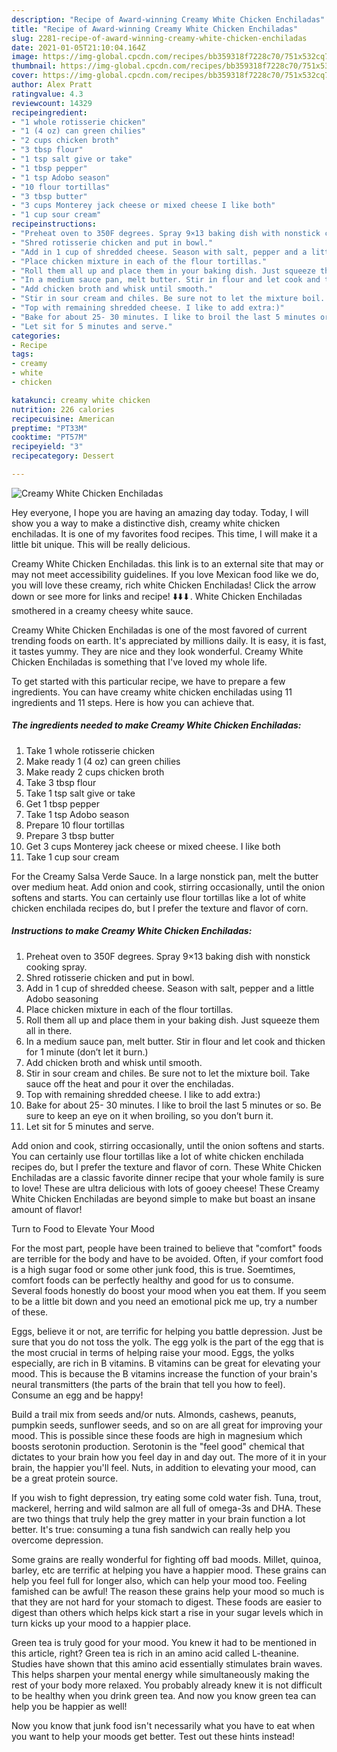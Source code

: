 ```yaml
---
description: "Recipe of Award-winning Creamy White Chicken Enchiladas"
title: "Recipe of Award-winning Creamy White Chicken Enchiladas"
slug: 2281-recipe-of-award-winning-creamy-white-chicken-enchiladas
date: 2021-01-05T21:10:04.164Z
image: https://img-global.cpcdn.com/recipes/bb359318f7228c70/751x532cq70/creamy-white-chicken-enchiladas-recipe-main-photo.jpg
thumbnail: https://img-global.cpcdn.com/recipes/bb359318f7228c70/751x532cq70/creamy-white-chicken-enchiladas-recipe-main-photo.jpg
cover: https://img-global.cpcdn.com/recipes/bb359318f7228c70/751x532cq70/creamy-white-chicken-enchiladas-recipe-main-photo.jpg
author: Alex Pratt
ratingvalue: 4.3
reviewcount: 14329
recipeingredient:
- "1 whole rotisserie chicken"
- "1 (4 oz) can green chilies"
- "2 cups chicken broth"
- "3 tbsp flour"
- "1 tsp salt give or take"
- "1 tbsp pepper"
- "1 tsp Adobo season"
- "10 flour tortillas"
- "3 tbsp butter"
- "3 cups Monterey jack cheese or mixed cheese I like both"
- "1 cup sour cream"
recipeinstructions:
- "Preheat oven to 350F degrees. Spray 9×13 baking dish with nonstick cooking spray."
- "Shred rotisserie chicken and put in bowl."
- "Add in 1 cup of shredded cheese. Season with salt, pepper and a little Adobo seasoning"
- "Place chicken mixture in each of the flour tortillas."
- "Roll them all up and place them in your baking dish. Just squeeze them all in there."
- "In a medium sauce pan, melt butter. Stir in flour and let cook and thicken for 1 minute (don’t let it burn.)"
- "Add chicken broth and whisk until smooth."
- "Stir in sour cream and chiles. Be sure not to let the mixture boil. Take sauce off the heat and pour it over the enchiladas."
- "Top with remaining shredded cheese. I like to add extra:)"
- "Bake for about 25- 30 minutes. I like to broil the last 5 minutes or so. Be sure to keep an eye on it when broiling, so you don’t burn it."
- "Let sit for 5 minutes and serve."
categories:
- Recipe
tags:
- creamy
- white
- chicken

katakunci: creamy white chicken 
nutrition: 226 calories
recipecuisine: American
preptime: "PT33M"
cooktime: "PT57M"
recipeyield: "3"
recipecategory: Dessert

---
```



![Creamy White Chicken Enchiladas](https://img-global.cpcdn.com/recipes/bb359318f7228c70/751x532cq70/creamy-white-chicken-enchiladas-recipe-main-photo.jpg)

Hey everyone, I hope you are having an amazing day today. Today, I will show you a way to make a distinctive dish, creamy white chicken enchiladas. It is one of my favorites food recipes. This time, I will make it a little bit unique. This will be really delicious.

Creamy White Chicken Enchiladas. this link is to an external site that may or may not meet accessibility guidelines. If you love Mexican food like we do, you will love these creamy, rich white Chicken Enchiladas! Click the arrow down or see more for links and recipe! ⬇️⬇️⬇. White Chicken Enchiladas smothered in a creamy cheesy white sauce.

Creamy White Chicken Enchiladas is one of the most favored of current trending foods on earth. It's appreciated by millions daily. It is easy, it is fast, it tastes yummy. They are nice and they look wonderful. Creamy White Chicken Enchiladas is something that I've loved my whole life.


To get started with this particular recipe, we have to prepare a few ingredients. You can have creamy white chicken enchiladas using 11 ingredients and 11 steps. Here is how you can achieve that.

<!--inarticleads1-->

##### The ingredients needed to make Creamy White Chicken Enchiladas:

1. Take 1 whole rotisserie chicken
1. Make ready 1 (4 oz) can green chilies
1. Make ready 2 cups chicken broth
1. Take 3 tbsp flour
1. Take 1 tsp salt give or take
1. Get 1 tbsp pepper
1. Take 1 tsp Adobo season
1. Prepare 10 flour tortillas
1. Prepare 3 tbsp butter
1. Get 3 cups Monterey jack cheese or mixed cheese. I like both
1. Take 1 cup sour cream


For the Creamy Salsa Verde Sauce. In a large nonstick pan, melt the butter over medium heat. Add onion and cook, stirring occasionally, until the onion softens and starts. You can certainly use flour tortillas like a lot of white chicken enchilada recipes do, but I prefer the texture and flavor of corn. 

<!--inarticleads2-->

##### Instructions to make Creamy White Chicken Enchiladas:

1. Preheat oven to 350F degrees. Spray 9×13 baking dish with nonstick cooking spray.
1. Shred rotisserie chicken and put in bowl.
1. Add in 1 cup of shredded cheese. Season with salt, pepper and a little Adobo seasoning
1. Place chicken mixture in each of the flour tortillas.
1. Roll them all up and place them in your baking dish. Just squeeze them all in there.
1. In a medium sauce pan, melt butter. Stir in flour and let cook and thicken for 1 minute (don’t let it burn.)
1. Add chicken broth and whisk until smooth.
1. Stir in sour cream and chiles. Be sure not to let the mixture boil. Take sauce off the heat and pour it over the enchiladas.
1. Top with remaining shredded cheese. I like to add extra:)
1. Bake for about 25- 30 minutes. I like to broil the last 5 minutes or so. Be sure to keep an eye on it when broiling, so you don’t burn it.
1. Let sit for 5 minutes and serve.


Add onion and cook, stirring occasionally, until the onion softens and starts. You can certainly use flour tortillas like a lot of white chicken enchilada recipes do, but I prefer the texture and flavor of corn. These White Chicken Enchiladas are a classic favorite dinner recipe that your whole family is sure to love! These are ultra delicious with lots of gooey cheese! These Creamy White Chicken Enchiladas are beyond simple to make but boast an insane amount of flavor! 

Turn to Food to Elevate Your Mood


For the most part, people have been trained to believe that "comfort" foods are terrible for the body and have to be avoided. Often, if your comfort food is a high sugar food or some other junk food, this is true. Soemtimes, comfort foods can be perfectly healthy and good for us to consume. Several foods honestly do boost your mood when you eat them. If you seem to be a little bit down and you need an emotional pick me up, try a number of these.

Eggs, believe it or not, are terrific for helping you battle depression. Just be sure that you do not toss the yolk. The egg yolk is the part of the egg that is the most crucial in terms of helping raise your mood. Eggs, the yolks especially, are rich in B vitamins. B vitamins can be great for elevating your mood. This is because the B vitamins increase the function of your brain's neural transmitters (the parts of the brain that tell you how to feel). Consume an egg and be happy!

Build a trail mix from seeds and/or nuts. Almonds, cashews, peanuts, pumpkin seeds, sunflower seeds, and so on are all great for improving your mood. This is possible since these foods are high in magnesium which boosts serotonin production. Serotonin is the "feel good" chemical that dictates to your brain how you feel day in and day out. The more of it in your brain, the happier you'll feel. Nuts, in addition to elevating your mood, can be a great protein source.

If you wish to fight depression, try eating some cold water fish. Tuna, trout, mackerel, herring and wild salmon are all full of omega-3s and DHA. These are two things that truly help the grey matter in your brain function a lot better. It's true: consuming a tuna fish sandwich can really help you overcome depression. 

Some grains are really wonderful for fighting off bad moods. Millet, quinoa, barley, etc are terrific at helping you have a happier mood. These grains can help you feel full for longer also, which can help your mood too. Feeling famished can be awful! The reason these grains help your mood so much is that they are not hard for your stomach to digest. These foods are easier to digest than others which helps kick start a rise in your sugar levels which in turn kicks up your mood to a happier place.

Green tea is truly good for your mood. You knew it had to be mentioned in this article, right? Green tea is rich in an amino acid called L-theanine. Studies have shown that this amino acid essentially stimulates brain waves. This helps sharpen your mental energy while simultaneously making the rest of your body more relaxed. You probably already knew it is not difficult to be healthy when you drink green tea. And now you know green tea can help you be happier as well!

Now you know that junk food isn't necessarily what you have to eat when you want to help your moods get better. Test out  these hints  instead!

